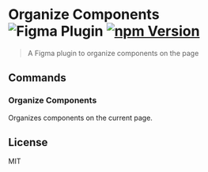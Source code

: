 # Organize Components ![Figma Plugin](https://img.shields.io/badge/figma-Organize%20Components-1BC47D.svg) [![npm Version](https://img.shields.io/npm/v/figma-organize-components.svg)](https://www.npmjs.com/package/figma-organize-components)

> A Figma plugin to organize components on the page

## Commands

### Organize Components

Organizes components on the current page.

## License

MIT
